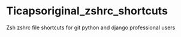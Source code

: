 # Ticapsoriginal_zshrc_shortcuts
Zsh zshrc file shortcuts for git python and django professional users
